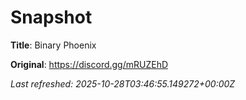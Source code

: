# Snapshot

**Title**: Binary Phoenix

**Original**: <https://discord.gg/mRUZEhD>

_Last refreshed: 2025-10-28T03:46:55.149272+00:00Z_
